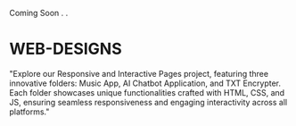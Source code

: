 Coming Soon . .

# WEB-DESIGNS
"Explore our Responsive and Interactive Pages project, featuring three innovative folders: Music App, AI Chatbot Application, and TXT Encrypter. Each folder showcases unique functionalities crafted with HTML, CSS, and JS, ensuring seamless responsiveness and engaging interactivity across all platforms."
